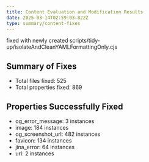 ```yaml
---
title: Content Evaluation and Modification Results
date: 2025-03-14T02:59:03.822Z
type: summary/content-fixes
---
```


fixed with newly created scripts/tidy-up/isolateAndCleanYAMLFormattingOnly.cjs

## Summary of Fixes
- Total files fixed: 525
- Total properties fixed: 869

## Properties Successfully Fixed
- og_error_message: 3 instances
- image: 184 instances
- og_screenshot_url: 482 instances
- favicon: 134 instances
- jina_error: 64 instances
- url: 2 instances
